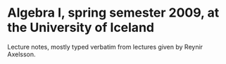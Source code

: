 # Algebra I, spring semester 2009, at the University of Iceland

Lecture notes, mostly typed verbatim from lectures given by Reynir Axelsson.